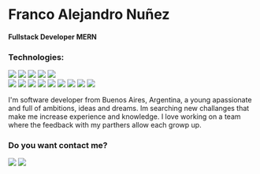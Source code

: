 <h1>Franco Alejandro Nuñez</h1>


<h4>Fullstack Developer MERN</h4>

###  Technologies:

<p>
    <img src="https://img.shields.io/badge/-Trello-0079BF?style=flat-square&logo=Trello&logoColor=white"/>
    <img src="https://img.shields.io/badge/-Figma-FA6400?style=flat-square&logo=Sketch&logoColor=white"/>
    <img src="https://img.shields.io/badge/-MySQL-F29111?style=flat-square&logo=MySQL&logoColor=white"/>
    <img src="https://img.shields.io/badge/-Postman-5849BE?style=flat-square&logo=Insomnia&logoColor=white"/>
    <img src="https://img.shields.io/badge/-Jenkins-000000?style=flat-square&logo=Notion&logoColor=white"/><br/>
    <img src="https://img.shields.io/badge/-React-42B883?style=flat-square&logo=Vue.js&logoColor=white"/>
    <img src="https://img.shields.io/badge/-Next-F55247?style=flat-square&logo=Laravel&logoColor=white"/>
    <img src="https://img.shields.io/badge/-JavaScript-E74430?style=flat-square&logo=Lumen&logoColor=white"/>
    <img src="https://img.shields.io/badge/-Node-FF4785?style=flat-square&logo=Storybook&logoColor=white"/>
    <img src="https://img.shields.io/badge/-Express-1C78C0?style=flat-square&logo=WebPack&logoColor=white"/>
    <img src="https://img.shields.io/badge/-Nest-4B32C3?style=flat-square&logo=ESLint&logoColor=white"/>
    <img src="https://img.shields.io/badge/-MongoDB-123F6D?style=flat-square&logo=OVH&logoColor=white"/>
    <img src="https://img.shields.io/badge/-TypeScript-222F29?style=flat-square&logo=Codacy&logoColor=white"/>
    <img src="https://img.shields.io/badge/-Bootstrap-222F29?style=flat-square&logo=Codacy&logoColor=white"/>
 </p>


<p>
I'm software developer from Buenos Aires, Argentina, a young apassionate and full of ambitions, ideas and dreams. Im searching new challanges that make me increase experience and knowledge. I love working on a team where the feedback with my parthers allow each growp up. 
</p>
    
### Do you want contact me?

 <p>
  <a href="mailto:nunezfrancoalejandro1@gmail.com?subject=[GitHub]%20🔥%20Prise%20de%20contact&body=Bonjour%20Stan%2C%0A%0AJe%20viens%20vers%20toi%20aujourd%27hui%20apr%C3%A8s%20avoir%20vu%20ton%20profil%20GitHub%20pour%20..."><img src="https://img.shields.io/badge/e‑mail-D14836.svg?style=for-the-badge&logo=GMail&logoColor=white"/></a>
  <a href="https://linkedin.com/in/franco954/"><img src="https://img.shields.io/badge/linkedin-0077B5.svg?style=for-the-badge&logo=linkedin&logoColor=white"/></a>
</p>
    



 
 
 



















